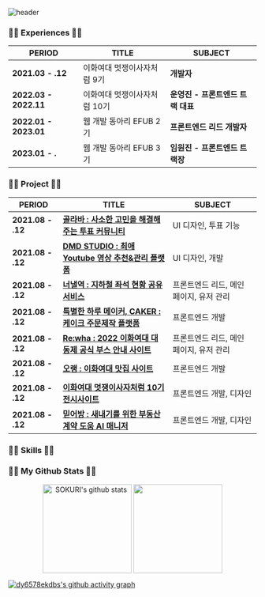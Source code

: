 
![header](https://capsule-render.vercel.app/api?type=waving&color=7F7FD5&text=%20Dayun's%20GitHub%20%20&height=200&fontSize=50&fontColor=ffffff)

<h3>👩‍💻 Experiences 👩‍💻</h3>

| PERIOD | TITLE | SUBJECT |
| ------- | ------- | -------|
| **2021.03 - .12** | 이화여대 멋쟁이사자처럼 9기 | **개발자** |
| **2022.03 - 2022.11** | 이화여대 멋쟁이사자처럼 10기 | **운영진 - 프론트엔드 트랙 대표** |
| **2022.01 - 2023.01** | 웹 개발 동아리 EFUB 2기 | **프론트엔드 리드 개발자** |
| **2023.01 - .** | 웹 개발 동아리 EFUB 3기 | **임원진 - 프론트엔드 트랙장** |



<h3>👩‍💻 Project 👩‍💻</h3>

| PERIOD | TITLE | SUBJECT |
| ------- | ------- | -------|
| **2021.08 - .12** | [**골라바 : 사소한 고민을 해결해주는 투표 커뮤니티**](https://github.com/) | UI 디자인, 투표 기능 |
| **2021.08 - .12** | [**DMD STUDIO : 최애 Youtube 영상 추천&관리 플랫폼**](https://github.com/) | UI 디자인, 개발 |
| **2021.08 - .12** | [**너낼역 : 지하철 좌석 현황 공유 서비스**](https://github.com/) | 프론트엔드 리드, 메인 페이지, 유저 관리 |
| **2021.08 - .12** | [**특별한 하루 메이커, CAKER : 케이크 주문제작 플랫폼**](https://github.com/) | 프론트엔드 개발 |
| **2021.08 - .12** | [**Re:wha : 2022 이화여대 대동제 공식 부스 안내 사이트**](https://github.com/) | 프론트엔드 리드, 메인 페이지, 유저 관리 |
| **2021.08 - .12** | [**오랭 : 이화여대 맛집 사이트**](https://github.com/) | 프론트엔드 개발 |
| **2021.08 - .12** | [**이화여대 멋쟁이사자처럼 10기 전시사이트**](https://github.comy) | 프론트엔드 개발, 디자인 |
| **2021.08 - .12** | [**믿어방 : 새내기를 위한 부동산 계약 도움 AI 매니저**](https://github.com/) | 프론트엔드 개발, 디자인 |

<h3>👩‍💻 Skills 👩‍💻</h3>

<h3>👩‍💻 My Github Stats 👩‍💻</h3>

<div align="center">
 
<img align="center" style="height:180px" src="https://github-readme-stats.vercel.app/api?username=dy6578ekdbs&show_icons=true&include_all_commits=true&hide_border=true&bg_color=30,7F7FD5,86A8E7,91eae4&title_color=fff&text_color=fff" alt="SOKURI's github stats" />
  
<img align="center" style="height:180px" src="https://github-readme-stats.vercel.app/api/top-langs/?username=dy6578ekdbs&layout=compact&hide_border=true&bg_color=30,91eae4,86A8E7&title_color=fff&text_color=fff" />

</div>


 
[![dy6578ekdbs's github activity graph](https://github-readme-activity-graph.cyclic.app/graph?username=dy6578ekdbs&theme=tokyo-night)](https://github.com/dy6578ekdbs/github-readme-activity-graph)



  
